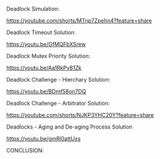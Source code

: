 
Deadlock Simulation:

https://youtube.com/shorts/MTnp7Zpehn4?feature=share


Deadlock Timeout Solution:

https://youtu.be/GfMQFbXSrew

Deadlock Mutex Priority Solution:

https://youtu.be/Aa1RkPv81Zk

Deadlock Challenge - Hierchary Solution:

https://youtu.be/BDmf58on7DQ

Deadlock Challenge - Arbitrator Solution:

https://youtube.com/shorts/NJKP3YHC20Y?feature=share

Deadlocks - Aging and De-aging Process Solution

https://youtu.be/gmRl0attUxs

CONCLUSION:


